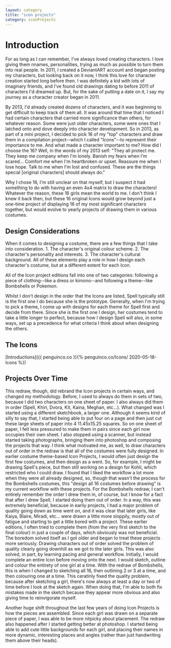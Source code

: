 ```yaml
---
layout: category
title: "icon projects"
category: iconProjects
---
```


# Introduction

For as long as I can remember, I've always loved creating characters. I love giving them nnames, personalities, trying as much as possible to turn them into real people. In 2011, I created a DeviantART account and began posting my characters, but looking back on it now, I think this love for character creation started long before then. I was definitely a kid with lots of imaginary friends, and I've found old drawings dating to before 2011 of characters I'd dreamed up. But, for the sake of putting a date on it, I say my journey as a character creator began in 2011.

By 2013, I'd already created dozens of characters, and it was beginning to get difficult to keep track of them all. It was around that time that I noticed I had certain characters that carried more significance than others, for whatever reason. Some were just older characters, some were ones that I latched onto and dove deeply into character development. So in 2013, as part of a mini project, I decided to pick 16 of my "top" characters and draw them in a compilation project--which I called "Icons"--to represent their importance to me. And what made a character important to me? How did I choose the 16? Well, in the words of my 2013 self: "They all protect me. They keep me company when I'm lonely. Banish my fears when I'm scared... Comfort me when I'm heartbroken or upset. Reassure me when I lose hope. Talk to me when I'm lost and confused. These are the things special [original characters] should always do."

Why I chose 16, I'm still unclear on that myself, but I suspect it had something to do with having an even 4x4 matrix to draw the characters! Whatever the reason, these 16 girls mean the world to me. I don't think I knew it back then, but these 16 original Icons would grow beyond just a one-time project of displaying 16 of my most significant characters together, but would evolve to yearly projects of drawing them in various costumes.



## Design Considerations

When it comes to designing a costume, there are a few things that I take into consideration. 
	1. The character's original colour scheme. 
	2. The character's personality and interests. 
	3. The character's cultural background. 
All of these elements play a role in how I design each character's costume, but at a different extent for each Icon. 

All of the Icon project editions fall into one of two categories: following a piece of clothing--like a dress or kimono--and following a theme--like Bombshells or Pokemon.

Whilst I don't design in the order that the Icons are listed, Spell typically still is the first one I do because she is the prototype. Generally, when I'm trying to pick a theme, I come up with designs for each theme for Spell first and decide from there. Since she is the first one I design, her costumes tend to take a little longer to perfect, because how I design Spell will also, in some ways, set up a precedence for what criteria I think about when designing the others.  
 

## The Icons
[Introductions]({{ penguinco.co }}{% penguinco.co/Icons/ 2020-05-18-Icons %})

## Projects Over Time

This redraw, though, did rebrand the Icon projects in certain ways, and changed my methodology. Before, I used to always do them in sets of two, because I did two characters on one sheet of paper. I also always did them in order (Spell, Khiri, Dvora, Kit, Kaina, Meghan, etc...). What changed was I started using a different sketchbook, a larger one. Although it seems kind of silly to say that, I started being able to put four on a page and then just cut these large sheets of paper into 4 11.45x15.25 squares. So on one sheet of paper, I felt less pressured to make them in pairs since each girl now occupies their own sheet. I also stopped using a scanner, but instead started taking photographs, bringing them into photoshop and composing the projects that way. I think what motivated me, as well, to draw characters out of order in the redraw is that all of the costumes were fully designed. In earlier costume theme-based Icon Projects, I would often just design the first few costumes, and then design as a went. So, for example, I might be drawing Spell's piece, but then still working on a design for Kohli, which restricted who I could draw. I found that I liked the workflow a lot more when they were all already designed, so, though that wasn't the process for the Bombshells costumes, this "design all 16 costumes before drawing" is my current workflow with these projects. For the Bombshells redraw, I can't entirely remember the order I drew them in, of course, but I know for a fact that after I drew Spell, I started doing them out of order. In a way, this was extremely beneficial, because in earliy projects, I had a major problem of quality going down as time went on, and it was clear that later girls, like Kaiya, Blaire, Miradi, etc... were drawn a little more sloppily, mostly out of fatigue and starting to get a little bored with a project. These earlier editions, I often tried to complete them (from the very first sketch to the final colour) in just a couple of days, which obviously was not beneficial. The boredom solved itself as I got older and began to treat these projects more seriously. Drawing characters out of order solved the problem of quality clearly going downhill as we got to the later girls. This was also solved, in part, by learning pacing and general workflow. Initially, I would complete an entire Icon before moving onto the next. I would sketch, outline and colour the entirety of one girl at a time. With the redraw of Bombshells, this is when I changed to sketching all 16, then outlining 2 or 3 at a time, and then colouring one at a time. This ceratinly fixed the quality problem, because after sketching a girl, there's now always at least a day or two of time before I look at the sketch again. When doing that, I'm able to both fix mistakes made in the sketch because they appear more obvious and also giving time to reinvigorate myself. 

Another huge shift throughout the last few years of doing Icon Projects is how the pieces are assembled. Since each girl was drawn on a separate piece of paper, I was able to be more nitpicky about placement. The redraw also happened after I started getting better at photoshop. I started being able to add cute little backgrounds for each girl, and placing their names in more dynamic, interesting places and angles (rather than just handwriting them above their heads). 

